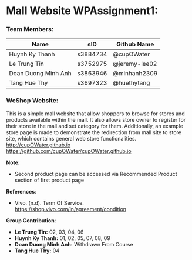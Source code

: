 # Mall Website WPAssignment1:

### Team Members:
Name | sID | Github Name
---------------|----------|-----------
Huynh Ky Thanh | s3884734 | @cupOWater
Le Trung Tin | s3752975 | @jeremy-lee02
Doan Duong Minh Anh |s3863946 | @minhanh2309
Tang Hue Thy|s3697323 |@huethytang

### WeShop Website:
  This is a simple mall website that allow shoppers to browse for stores and products available within the mall. It also allows store owner to register for their store in the mall and set category for them. Additionally, an example store page is made to demonstrate the redirection from mall site to store site, which contains general web store functionalities.
  http://cupOWater.github.io
  https://github.com/cupOWater/cupOWater.github.io

  **Note**:
  * Second product page can be accessed via Recommended Product section of first product page

  **References**:
  * Vivo. (n.d). Term Of Service.
    https://shop.vivo.com/in/agreement/condition

  **Group Contribution**:
  * **Le Trung Tin:**  02, 03, 04, 06
  * **Huynh Ky Thanh:** 01, 02, 05, 07, 08, 09
  * **Doan Duong Minh Anh:** Withdrawn From Course
  * **Tang Hue Thy:** 04
